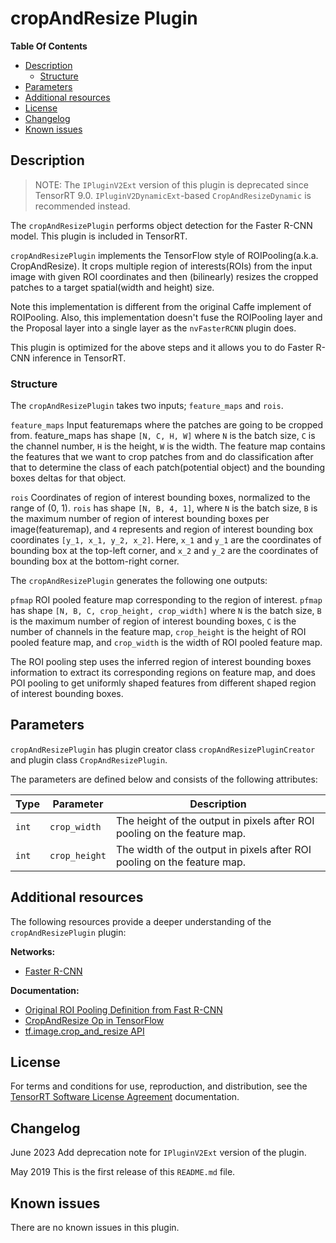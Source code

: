 # cropAndResize Plugin

**Table Of Contents**
- [Description](#description)
    * [Structure](#structure)
- [Parameters](#parameters)
- [Additional resources](#additional-resources)
- [License](#license)
- [Changelog](#changelog)
- [Known issues](#known-issues)

## Description

> NOTE: The `IPluginV2Ext` version of this plugin is deprecated since TensorRT 9.0. `IPluginV2DynamicExt`-based `CropAndResizeDynamic` is recommended instead.

The `cropAndResizePlugin` performs object detection for the Faster R-CNN model. This plugin is included in TensorRT.

`cropAndResizePlugin` implements the TensorFlow style of ROIPooling(a.k.a. CropAndResize). It crops multiple region of interests(ROIs) from the input image with given ROI coordinates and then (bilinearly) resizes the cropped patches to a target spatial(width and height) size. 

Note this implementation is different from the original Caffe implement of ROIPooling. Also, this implementation doesn't fuse the ROIPooling layer and the Proposal layer into a single layer as the `nvFasterRCNN` plugin does.

This plugin is optimized for the above steps and it allows you to do Faster R-CNN inference in TensorRT.


### Structure

The `cropAndResizePlugin` takes two inputs; `feature_maps` and `rois`.

`feature_maps`
Input featuremaps where the patches are going to be cropped from. feature_maps has shape `[N, C, H, W]` where `N` is the batch size, `C` is the channel number, `H` is the height, `W` is the width. The feature map contains the features that we want to crop patches from and do classification after that to determine the class of each patch(potential object) and the bounding boxes deltas for that object.


`rois`
Coordinates of region of interest bounding boxes, normalized to the range of (0, 1). `rois` has shape `[N, B, 4, 1]`, where `N` is the batch size, `B` is the maximum number of region of interest bounding boxes per image(featuremap), and `4` represents and region of interest bounding box coordinates `[y_1, x_1, y_2, x_2]`. Here, `x_1` and `y_1` are the coordinates of bounding box at the top-left corner, and `x_2` and `y_2` are the coordinates of bounding box at the bottom-right corner.


The `cropAndResizePlugin` generates the following one outputs:

`pfmap`
ROI pooled feature map corresponding to the region of interest. `pfmap` has shape `[N, B, C, crop_height, crop_width]` where `N` is the batch size, `B` is the maximum number of region of interest bounding boxes, `C` is the number of channels in the feature map, `crop_height` is the height of ROI pooled feature map, and `crop_width` is the width of ROI pooled feature map.


The ROI pooling step uses the inferred region of interest bounding boxes information to extract its corresponding regions on feature map, and does POI pooling to get uniformly shaped features from different shaped region of interest bounding boxes.

## Parameters

`cropAndResizePlugin` has plugin creator class `cropAndResizePluginCreator` and plugin class `CropAndResizePlugin`.

The parameters are defined below and consists of the following attributes:

| Type     | Parameter                | Description
|----------|--------------------------|--------------------------------------------------------
|`int`     |`crop_width`                |The height of the output in pixels after ROI pooling on the feature map.
|`int`     |`crop_height`               |The width of the output in pixels after ROI pooling on the feature map.

## Additional resources

The following resources provide a deeper understanding of the `cropAndResizePlugin` plugin:

**Networks:**
-   [Faster R-CNN](https://arxiv.org/abs/1506.01497)

**Documentation:**
-   [Original ROI Pooling Definition from Fast R-CNN](https://arxiv.org/abs/1504.08083)
-   [CropAndResize Op in TensorFlow](https://www.tensorflow.org/api_docs/cc/class/tensorflow/ops/crop-and-resize)
-   [tf.image.crop_and_resize API](https://www.tensorflow.org/api_docs/python/tf/image/crop_and_resize) 

## License

For terms and conditions for use, reproduction, and distribution, see the [TensorRT Software License Agreement](https://docs.nvidia.com/deeplearning/sdk/tensorrt-sla/index.html) 
documentation.


## Changelog

June 2023
Add deprecation note for `IPluginV2Ext` version of the plugin.

May 2019
This is the first release of this `README.md` file.


## Known issues

There are no known issues in this plugin.
